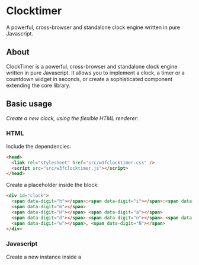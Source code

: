 Clocktimer
==================================================
A powerful, cross-browser and standalone clock engine written in pure Javascript.


About
--------------------------------------

ClockTimer is a powerful, cross-browser and standalone clock engine written in pure Javascript. 
It allows you to implement a clock, a timer or a countdown widget in seconds, or create a sophisticated component extending the core library. 



Basic usage
----------------------------

*Create a new clock, using the flexible HTML renderer:*

### HTML

Include the dependencies:

```html
<head>
  <link rel="stylesheet" href="src/w3fclocktimer.css" />
  <script src="src/w3fclocktimer.js"></script>
</head>
```

Create a placeholder inside the <body> block:

```html
<div id="clock">
  <span data-digit="h"></span>:<span data-digit="i"></span>:<span data-digit="s"></span>
  <span data-digit="m"></span>
  <span data-digit="H"></span> <span data-digit="a"></span>
  <span data-digit="d"></span>-<span data-digit="n"></span>-<span data-digit="y"></span>
  <span data-digit="w"></span>, <span data-digit="N"></span>
</div>
```

### Javascript

Create a new instance inside a <script> block:

```javascript
document.addEventListener("DOMContentLoaded", function (event) { //you can omit this handler
  //Create a new clock:
  document.getElementById('clock').W3FClockTimer({});
});
```


Options
----------------------------

This is the list of default options:

```javascript
mytarget.W3FClockTimer({
  //use it to localize your instances. See the Languages section
  lang: 'default',

  device: {
    //use 'clock' or 'timer'
    type: 'clock',
    //set it to off if you want to enable it manually
    ison: true, 
    //the offset, in seconds
    offset: 0
  },

  //the refresh speed, in milliseconds
  step: 100, 

  //see the Renderers section to get the full list
  renderer: {
    type: 'html',
    settings: {}
  },

  //use it to handle some time-dependant events. See the Milestones and bindings section
  milestones: {},

  bind: {
    //fired when the instance is initialized
    init: function () {},
    //fired when the core updates itself (based on step option)
    tick: function (key, device) {},
    //fired when the device is stopped
    stop: function (device) {}, 
    //fired when the instance in clicked
    click: function (device) {}, 
    //Timer only: fired when the difference between the deadline and the current time is zero
    deadline: function (device) {}
  }
});
```

---

You can find detailed information in the examples. Enjoy it!
